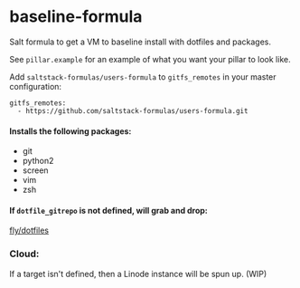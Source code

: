 # baseline-formula

Salt formula to get a VM to baseline install with dotfiles and packages.

See `pillar.example` for an example of what you want your pillar to look like.

Add `saltstack-formulas/users-formula` to `gitfs_remotes` in your master
configuration:

```
gitfs_remotes:
  - https://github.com/saltstack-formulas/users-formula.git
```

#### Installs the following packages:

* git
* python2
* screen
* vim
* zsh

#### If `dotfile_gitrepo` is not defined, will grab and drop:

[fly/dotfiles](https://github.com/fly/dotfiles)

### Cloud:

If a target isn't defined, then a Linode instance will be spun up. (WIP)
